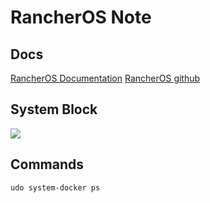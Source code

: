 RancherOS Note
=======

Docs
----------

[RancherOS Documentation](https://rancher.com/docs/os/v1.x/en/)
[RancherOS github](https://github.com/rancher/os)


System Block
----------

![](https://rancher.com/docs/img/os/rancheroshowitworks.png)

Commands
----------


```
udo system-docker ps

```

